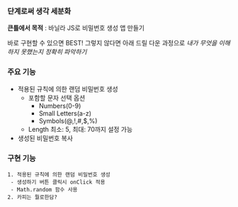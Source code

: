 ### 단계로써 생각 세분화

**큰틀에서 목적** : 바닐라 JS로 비밀번호 생성 앱 만들기

바로 구현할 수 있으면 BEST! 그렇지 않다면 아래 드릴 다운 과정으로 _내가 무엇을 이해하지 못했는지 정확히 파악하기_

### 주요 기능

- 적용된 규칙에 의한 랜덤 비밀번호 생성
  - 포함할 문자 선택 옵션
    - Numbers(0-9)
    - Small Letters(a-z)
    - Symbols(@,!,#,$,%)
  - Length
    최소: 5, 최대: 70까지 설정 가능
- 생성된 비밀번호 복사

### 구현 기능

```
1. 적용된 규칙에 의한 랜덤 비밀번호 생성
 - 생성하기 버튼 클릭시 onClick 적용
 - Math.random 함수 사용
2. 카피는 뭘로한담?
```
